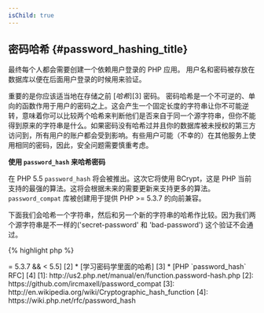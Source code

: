 ```yaml
---
isChild: true
---
```


## 密码哈希 {#password_hashing_title}

最终每个人都会需要创建一个依赖用户登录的 PHP 应用。 用户名和密码被存放在数据库以便在后面用户登录的时候用来验证。

重要的是你应该适当地在存储之前 [_哈希_][3] 密码。 密码哈希是一个不可逆的、单向的函数作用于用户的密码之上。这会产生一个固定长度的字符串让你不可能逆转，意味着你可以比较两个哈希来判断他们是否来自于同一个源字符串，但你不能得到原来的字符串是什么。如果密码没有哈希过并且你的数据库被未授权的第三方访问到，所有用户的账户都会受到影响。有些用户可能（不幸的）在其他服务上使用相同的密码，因此，安全问题需要慎重考虑。

**使用 `password_hash` 来哈希密码**

在 PHP 5.5 `password_hash` 将会被推出。这次它将使用 BCrypt，这是 PHP 当前支持的最强的算法。这将会根据未来的需要更新来支持更多的算法。`password_compat` 库被创建用于提供 PHP >= 5.3.7 的向前兼容。

下面我们会哈希一个字符串，然后和另一个新的字符串的哈希作比较。因为我们两个源字符串是不一样的('secret-password' 和 'bad-password') 这个验证不会通过。 

{% highlight php %}                                                                                                                                                                                              
<?php                                                                                                                                                                                                            
require 'password.php';

$passwordHash = password_hash('secret-password', PASSWORD_DEFAULT);

if (password_verify('bad-password', $passwordHash)) {
    //Correct Password
} else {
    //Wrong password
}
{% endhighlight %}  



* [学习关于 `password_hash`] [1]
* [`password_compat` for PHP  >= 5.3.7 && < 5.5] [2]
* [学习密码学里面的哈希] [3]
* [PHP `password_hash` RFC] [4]

[1]: http://us2.php.net/manual/en/function.password-hash.php
[2]: https://github.com/ircmaxell/password_compat
[3]: http://en.wikipedia.org/wiki/Cryptographic_hash_function
[4]: https://wiki.php.net/rfc/password_hash
